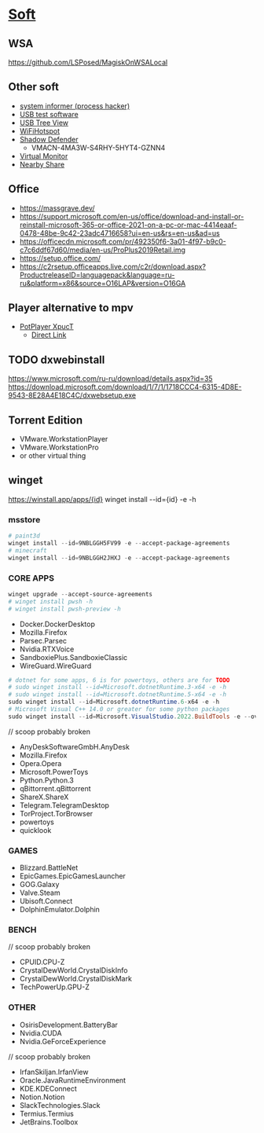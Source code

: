 # [Soft](./)

## WSA

<https://github.com/LSPosed/MagiskOnWSALocal>

## Other soft

- [system informer (process hacker)](https://systeminformer.sourceforge.io/nightly.php)
- [USB test software](https://www.heise.de/download/product/h2testw-50539/download)
- [USB Tree View](https://www.uwe-sieber.de/usbtreeview_e.html#download)
- [WiFiHotspot](https://mypublicwifi.com/publicwifi/en/index.html)
- [Shadow Defender](http://www.shadowdefender.com/download/Setup.exe)
  - VMACN-4MA3W-S4RHY-5HYT4-GZNN4
- [Virtual Monitor](https://www.amyuni.com/forum/viewtopic.php?t=3030)
- [Nearby Share](https://android.com/better-together/nearby-share-app/)

## Office

- <https://massgrave.dev/>
- <https://support.microsoft.com/en-us/office/download-and-install-or-reinstall-microsoft-365-or-office-2021-on-a-pc-or-mac-4414eaaf-0478-48be-9c42-23adc4716658?ui=en-us&rs=en-us&ad=us>
- <https://officecdn.microsoft.com/pr/492350f6-3a01-4f97-b9c0-c7c6ddf67d60/media/en-us/ProPlus2019Retail.img>
- <https://setup.office.com/>
- <https://c2rsetup.officeapps.live.com/c2r/download.aspx?ProductreleaseID=languagepack&language=ru-ru&platform=x86&source=O16LAP&version=O16GA>

## Player alternative to mpv

- [PotPlayer XpucT](https://win10tweaker.ru/forum/topic/potplayer-portable)
  - [Direct Link](https://jailbreakvideo.ru/Files/Update%20Portable%20PotPlayer.exe)

## TODO dxwebinstall

<https://www.microsoft.com/ru-ru/download/details.aspx?id=35>
<https://download.microsoft.com/download/1/7/1/1718CCC4-6315-4D8E-9543-8E28A4E18C4C/dxwebsetup.exe>

## Torrent Edition

- VMware.WorkstationPlayer
- VMware.WorkstationPro
- or other virtual thing

## winget

<https://winstall.app/apps/{id}>
winget install --id={id} -e -h

### msstore

```powershell
# paint3d
winget install --id=9NBLGGH5FV99 -e --accept-package-agreements
# minecraft
winget install --id=9NBLGGH2JHXJ -e --accept-package-agreements
```

### CORE APPS

```powershell
winget upgrade --accept-source-agreements
# winget install pwsh -h
# winget install pwsh-preview -h
```

- Docker.DockerDesktop
- Mozilla.Firefox
- Parsec.Parsec
- Nvidia.RTXVoice
- SandboxiePlus.SandboxieClassic
- WireGuard.WireGuard

```powershell
# dotnet for some apps, 6 is for powertoys, others are for TODO
# sudo winget install --id=Microsoft.dotnetRuntime.3-x64 -e -h
# sudo winget install --id=Microsoft.dotnetRuntime.5-x64 -e -h
sudo winget install --id=Microsoft.dotnetRuntime.6-x64 -e -h
# Microsoft Visual C++ 14.0 or greater for some python packages
sudo winget install --id=Microsoft.VisualStudio.2022.BuildTools -e --override '--add Microsoft.VisualStudio.Component.VC.Tools.x86.x64 --add Microsoft.VisualStudio.Component.Windows10SDK.19041 --quiet --wait'
```

// scoop probably broken

- AnyDeskSoftwareGmbH.AnyDesk
- Mozilla.Firefox
- Opera.Opera
- Microsoft.PowerToys
- Python.Python.3
- qBittorrent.qBittorrent
- ShareX.ShareX
- Telegram.TelegramDesktop
- TorProject.TorBrowser
- powertoys
- quicklook

### GAMES

- Blizzard.BattleNet
- EpicGames.EpicGamesLauncher
- GOG.Galaxy
- Valve.Steam
- Ubisoft.Connect
- DolphinEmulator.Dolphin

### BENCH

// scoop probably broken

- CPUID.CPU-Z
- CrystalDewWorld.CrystalDiskInfo
- CrystalDewWorld.CrystalDiskMark
- TechPowerUp.GPU-Z

### OTHER

- OsirisDevelopment.BatteryBar
- Nvidia.CUDA
- Nvidia.GeForceExperience

// scoop probably broken

- IrfanSkiljan.IrfanView
- Oracle.JavaRuntimeEnvironment
- KDE.KDEConnect
- Notion.Notion
- SlackTechnologies.Slack
- Termius.Termius
- JetBrains.Toolbox
